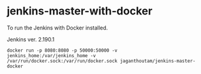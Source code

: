 # jenkins-master-with-docker

To run the Jenkins with Docker installed.

Jenkins ver. 2.190.1


	docker run -p 8080:8080 -p 50000:50000 -v jenkins_home:/var/jenkins_home -v /var/run/docker.sock:/var/run/docker.sock jaganthoutam/jenkins-master-docker

